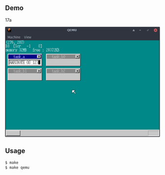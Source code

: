## Demo

17a

![template](https://github.com/watermelon892/OSPractice/blob/master/17_Console/pic/17a.png)

## Usage

```
$ make
$ make qemu
```
